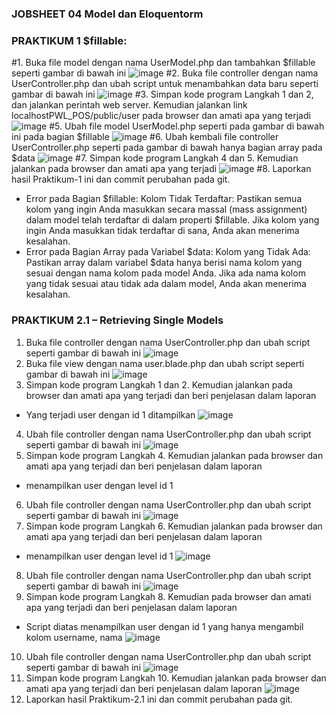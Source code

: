 ### JOBSHEET 04 Model dan Eloquentorm

### PRAKTIKUM 1 $fillable:
#1. Buka file model dengan nama UserModel.php dan tambahkan $fillable seperti gambar di bawah ini
![image](https://github.com/ahmadyusrilmaulana/pemrograman-web-lanjut/assets/161430084/1e28bd67-4201-424e-b5f6-20917b0560ef)
#2. Buka file controller dengan nama UserController.php dan ubah script untuk menambahkan data baru seperti gambar di bawah ini
![image](https://github.com/ahmadyusrilmaulana/pemrograman-web-lanjut/assets/161430084/a64f2041-5d63-4a10-b23c-28bd5c15274a)
#3. Simpan kode program Langkah 1 dan 2, dan jalankan perintah web server. Kemudian jalankan link localhostPWL_POS/public/user pada browser dan amati apa yang terjadi
![image](https://github.com/ahmadyusrilmaulana/pemrograman-web-lanjut/assets/161430084/6ffe1e28-ad88-41ee-b688-9f002824ffad)
#5. Ubah file model UserModel.php seperti pada gambar di bawah ini pada bagian $fillable
![image](https://github.com/ahmadyusrilmaulana/pemrograman-web-lanjut/assets/161430084/ca4e5941-b264-42e0-adad-e4c367e55f55)
#6. Ubah kembali file controller UserController.php seperti pada gambar di bawah hanya bagian array pada $data
![image](https://github.com/ahmadyusrilmaulana/pemrograman-web-lanjut/assets/161430084/0b8cfe95-c10d-454c-b5ea-b9f65fb066dc)
#7. Simpan kode program Langkah 4 dan 5. Kemudian jalankan pada browser dan amati apa yang terjadi
![image](https://github.com/ahmadyusrilmaulana/pemrograman-web-lanjut/assets/161430084/b601b079-9a4c-45dc-8db6-f9fb4d22ac05)
#8. Laporkan hasil Praktikum-1 ini dan commit perubahan pada git.
- Error pada Bagian $fillable:
Kolom Tidak Terdaftar: Pastikan semua kolom yang ingin Anda masukkan secara massal (mass assignment) dalam model telah terdaftar di dalam properti $fillable. Jika kolom yang ingin Anda masukkan tidak terdaftar di sana, Anda akan menerima kesalahan.
- Error pada Bagian Array pada Variabel $data:
Kolom yang Tidak Ada: Pastikan array dalam variabel $data hanya berisi nama kolom yang sesuai dengan nama kolom pada model Anda. Jika ada nama kolom yang tidak sesuai atau tidak ada dalam model, Anda akan menerima kesalahan.

### PRAKTIKUM 2.1 – Retrieving Single Models

1. Buka file controller dengan nama UserController.php dan ubah script seperti gambar di bawah ini
![image](https://github.com/ahmadyusrilmaulana/pemrograman-web-lanjut/assets/161430084/90a0c3d9-7a35-4b28-bc90-4bab587ddc67)
2. Buka file view dengan nama user.blade.php dan ubah script seperti gambar di bawah ini
![image](https://github.com/ahmadyusrilmaulana/pemrograman-web-lanjut/assets/161430084/f0e89011-1e62-4615-b20a-7b0a646b8072)
3. Simpan kode program Langkah 1 dan 2. Kemudian jalankan pada browser dan amati apa yang terjadi dan beri penjelasan dalam laporan
- Yang terjadi user dengan id 1 ditampilkan
![image](https://github.com/ahmadyusrilmaulana/pemrograman-web-lanjut/assets/161430084/89c19ce4-9cba-44ed-bb47-30523f7095b2)
4. Ubah file controller dengan nama UserController.php dan ubah script seperti gambar di bawah ini
![image](https://github.com/ahmadyusrilmaulana/pemrograman-web-lanjut/assets/161430084/440d32c2-c449-463a-b130-3fa9a552a3e3)
5. Simpan kode program Langkah 4. Kemudian jalankan pada browser dan amati apa yang terjadi dan beri penjelasan dalam laporan
- menampilkan user dengan level id 1
6. Ubah file controller dengan nama UserController.php dan ubah script seperti gambar di bawah ini
![image](https://github.com/ahmadyusrilmaulana/pemrograman-web-lanjut/assets/161430084/998ef584-9ddf-4730-b7ef-6dff811c0ccd)
7. Simpan kode program Langkah 6. Kemudian jalankan pada browser dan amati apa yang terjadi dan beri penjelasan dalam laporan
- menampilkan user dengan level id 1
![image](https://github.com/ahmadyusrilmaulana/pemrograman-web-lanjut/assets/161430084/c8cbbcdf-e940-436f-8322-e1ec3a5b2fb1)
8. Ubah file controller dengan nama UserController.php dan ubah script seperti gambar di bawah ini
![image](https://github.com/ahmadyusrilmaulana/pemrograman-web-lanjut/assets/161430084/b0229e30-8894-4732-9747-fe32d0d638b3)
9. Simpan kode program Langkah 8. Kemudian pada browser dan amati apa yang terjadi dan beri penjelasan dalam laporan
- Script diatas menampilkan user dengan id 1 yang hanya mengambil kolom username, nama
![image](https://github.com/ahmadyusrilmaulana/pemrograman-web-lanjut/assets/161430084/3e95bcda-db4c-4b27-9351-85676cc25adc)
10. Ubah file controller dengan nama UserController.php dan ubah script seperti gambar di bawah ini
![image](https://github.com/ahmadyusrilmaulana/pemrograman-web-lanjut/assets/161430084/18970ea3-1e94-4b7f-b71a-20ca844e79e1)
11. Simpan kode program Langkah 10. Kemudian jalankan pada browser dan amati apa yang terjadi dan beri penjelasan dalam laporan
![image](https://github.com/ahmadyusrilmaulana/pemrograman-web-lanjut/assets/161430084/4a1b9c7d-3f52-477b-916a-2a346ba09819)
12. Laporkan hasil Praktikum-2.1 ini dan commit perubahan pada git.
